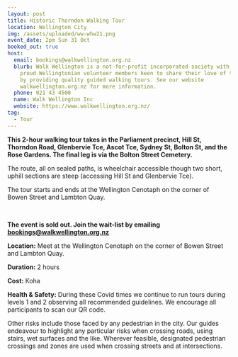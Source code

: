 ```yaml
---
layout: post
title: Historic Thorndon Walking Tour
location: Wellington City
img: /assets/uploaded/ww-whw21.png
event_date: 2pm Sun 31 Oct
booked_out: true
host:
  email: bookings@walkwellington.org.nz
  blurb: Walk Wellington is a not-for-profit incorporated society with about 25
    proud Wellingtonian volunteer members keen to share their love of the city
    by providing quality guided walking tours. See our website
    walkwellington.org.nz for more information.
  phone: 021 43 4500
  name: Walk Wellington Inc
  website: https://www.walkwellington.org.nz/
tag:
  - Tour
---
```

**This 2-hour walking tour takes in the Parliament precinct, Hill St, Thorndon Road, Glenbervie Tce, Ascot Tce, Sydney St, Bolton St, and the Rose Gardens. The final leg is via the Bolton Street Cemetery.** 

The route, all on sealed paths, is wheelchair accessible though two short, uphill sections are steep (accessing Hill St and Glenbervie Tce).

The tour starts and ends at the Wellington Cenotaph on the corner of Bowen Street and Lambton Quay. 

<br>

**The event is sold out. Join the wait-list by emailing [bookings@walkwellington.org.nz](mailto:bookings@walkwellington.org.nz)** 

**Location:** Meet at the Wellington Cenotaph on the corner of Bowen Street and Lambton Quay.

**Duration:** 2 hours 

**Cost:** Koha

**Health & Safety:** During these Covid times we continue to run tours during levels 1 and 2 observing all recommended guidelines. We encourage all participants to scan our QR code. 

Other risks include those faced by any pedestrian in the city. Our guides endeavour to highlight any particular risks when crossing roads, using stairs, wet surfaces and the like. Wherever feasible, designated pedestrian crossings and zones are used when crossing streets and at intersections.